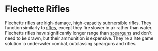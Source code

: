 # Flechette Rifles
Flechette rifles are high-damage, high-capacity submersible rifles. They function similarly to [rifles], except they fire slower in air rather than water. Flechette rifles have significantly longer range than [spearguns] and don't need to be drawn, but their ammunition is expensive. They're a late game solution to underwater combat, outclassing spearguns and rifles.

<!-- Links used in the page -->
[spearguns]: ./spearguns.md
[rifles]: ./rifles.md